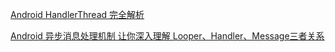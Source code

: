 [Android HandlerThread 完全解析](https://blog.csdn.net/lmj623565791/article/details/47079737)

[Android 异步消息处理机制 让你深入理解 Looper、Handler、Message三者关系](https://blog.csdn.net/lmj623565791/article/details/38377229)